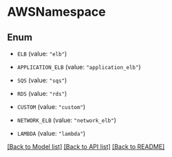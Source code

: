 # AWSNamespace

## Enum


* `ELB` (value: `"elb"`)

* `APPLICATION_ELB` (value: `"application_elb"`)

* `SQS` (value: `"sqs"`)

* `RDS` (value: `"rds"`)

* `CUSTOM` (value: `"custom"`)

* `NETWORK_ELB` (value: `"network_elb"`)

* `LAMBDA` (value: `"lambda"`)


[[Back to Model list]](../README.md#documentation-for-models) [[Back to API list]](../README.md#documentation-for-api-endpoints) [[Back to README]](../README.md)


